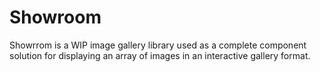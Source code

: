 # Showroom

Showrrom is a WIP image gallery library used as a complete component solution for displaying an array of images in an interactive gallery format.
